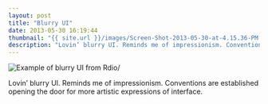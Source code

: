 ```yaml
---
layout: post
title: "Blurry UI"
date: 2013-05-30 16:19:44
thumbnail: "{{ site.url }}/images/Screen-Shot-2013-05-30-at-4.15.36-PM.png"
description: "Lovin’ blurry UI. Reminds me of impressionism. Conventions are established opening the door for more artistic expressions of interface."
---
```


<img src="{{ site.url }}/images/Screen-Shot-2013-05-30-at-4.15.36-PM.png" alt="Example of blurry UI from Rdio/">

Lovin’ blurry UI. Reminds me of impressionism. Conventions are established opening the door for more artistic expressions of interface.